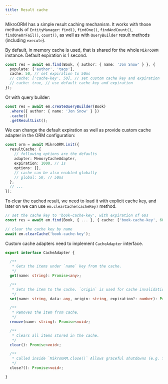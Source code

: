 ```yaml
---
title: Result cache
---
```


MikroORM has a simple result caching mechanism. It works with those methods of `EntityManager`: `find()`, `findOne()`, `findAndCount()`, `findOneOrFail()`, `count()`, as well as with `QueryBuilder` result methods (including `execute`).

By default, in memory cache is used, that is shared for the whole `MikroORM` instance. Default expiration is 1 second.

```ts
const res = await em.find(Book, { author: { name: 'Jon Snow' } }, {
  populate: ['author', 'tags'],
  cache: 50, // set expiration to 50ms
  // cache: ['cache-key', 50], // set custom cache key and expiration
  // cache: true, // use default cache key and expiration
});
```

Or with query builder:

```ts
const res = await em.createQueryBuilder(Book)
  .where({ author: { name: 'Jon Snow' } })
  .cache()
  .getResultList();
```

We can change the default expiration as well as provide custom cache adapter in the ORM configuration:

```ts
const orm = await MikroORM.init({
  resultCache: {
    // following options are the defaults
    adapter: MemoryCacheAdapter,
    expiration: 1000, // 1s
    options: {},
    // cache can be also enabled globally
    // global: 50, // 50ms
  },
  // ...
});
```

To clear the cached result, we need to load it with explicit cache key, and later on we can use `em.clearCache(cacheKey)` method.

```ts
// set the cache key to 'book-cache-key', with expiration of 60s
const res = await em.find(Book, { ... }, { cache: ['book-cache-key', 60_000] });

// clear the cache key by name
await em.clearCache('book-cache-key');
```

Custom cache adapters need to implement `CacheAdapter` interface.

```ts
export interface CacheAdapter {

  /**
   * Gets the items under `name` key from the cache.
   */
  get(name: string): Promise<any>;

  /**
   * Sets the item to the cache. `origin` is used for cache invalidation and should reflect the change in data.
   */
  set(name: string, data: any, origin: string, expiration?: number): Promise<void>;

  /**
   * Removes the item from cache.
   */
  remove(name: string): Promise<void>;

  /**
   * Clears all items stored in the cache.
   */
  clear(): Promise<void>;

  /**
   * Called inside `MikroORM.close()` Allows graceful shutdowns (e.g. for redis).
   */
  close?(): Promise<void>;

}
```
